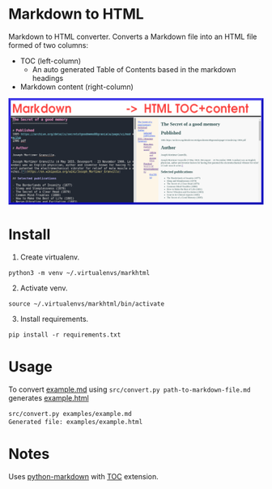 Markdown to HTML
====================

Markdown to HTML converter. Converts a Markdown file into an HTML file
formed of two columns:

- TOC (left-column)
  - An auto generated Table of Contents based in the markdown headings
- Markdown content (right-column)

![example](https://raw.githubusercontent.com/marcanuy/markhtml/main/example.png)


# Install

1. Create virtualenv.

~~~
python3 -m venv ~/.virtualenvs/markhtml
~~~

2. Activate venv.

~~~
source ~/.virtualenvs/markhtml/bin/activate
~~~

3. Install requirements.
   
~~~
pip install -r requirements.txt
~~~

# Usage

To convert
[example.md](https://raw.githubusercontent.com/marcanuy/markhtml/main/examples/example.md)
using `src/convert.py path-to-markdown-file.md` generates [example.html](https://github.com/marcanuy/markhtml/blob/main/examples/example.html)

~~~
src/convert.py examples/example.md
Generated file: examples/example.html
~~~

# Notes

Uses
[python-markdown](https://python-markdown.github.io/reference/index.html)
with [TOC](https://python-markdown.github.io/extensions/toc/#usage) extension.
